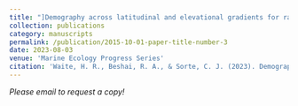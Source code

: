 ```yaml
---
title: "]Demography across latitudinal and elevational gradients for range-expanding whelks.](https://www.int-res.com/abstracts/meps/SHIFT/p_av6/)"
collection: publications
category: manuscripts
permalink: /publication/2015-10-01-paper-title-number-3
date: 2023-08-03
venue: 'Marine Ecology Progress Series'
citation: 'Waite, H. R., Beshai, R. A., & Sorte, C. J. (2023). Demography across latitudinal and elevational gradients for range-expanding whelks. Marine Ecology Progress Series:SHIFTav6. https://doi.org/10.3354/meps14349'
---
```


*Please email to request a copy!*
